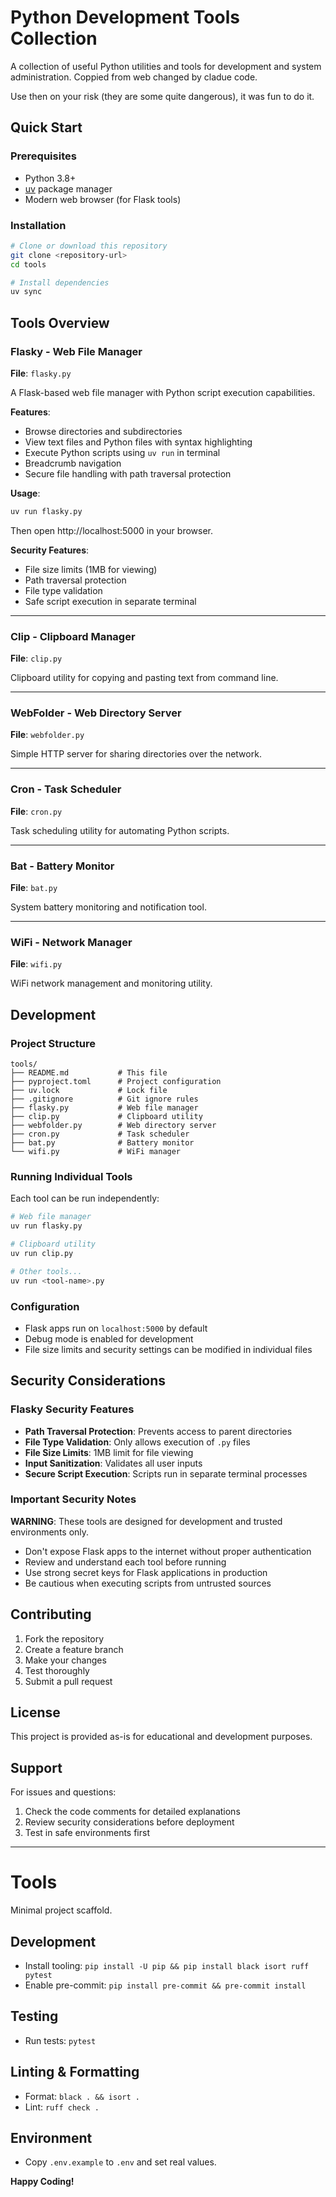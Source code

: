 # Python Development Tools Collection

A collection of useful Python utilities and tools for development and system administration.
Coppied from web changed by cladue code.

Use then on your risk (they are some quite dangerous), it was fun to do it.

## Quick Start

### Prerequisites
- Python 3.8+
- [uv](https://docs.astral.sh/uv/) package manager
- Modern web browser (for Flask tools)

### Installation
```bash
# Clone or download this repository
git clone <repository-url>
cd tools

# Install dependencies
uv sync
```

## Tools Overview

### Flasky - Web File Manager
**File**: `flasky.py`

A Flask-based web file manager with Python script execution capabilities.

**Features**:
- Browse directories and subdirectories
- View text files and Python files with syntax highlighting
- Execute Python scripts using `uv run` in terminal
- Breadcrumb navigation
- Secure file handling with path traversal protection

**Usage**:
```bash
uv run flasky.py
```
Then open http://localhost:5000 in your browser.

**Security Features**:
- File size limits (1MB for viewing)
- Path traversal protection
- File type validation
- Safe script execution in separate terminal

---

### Clip - Clipboard Manager
**File**: `clip.py`

Clipboard utility for copying and pasting text from command line.

---

### WebFolder - Web Directory Server
**File**: `webfolder.py`

Simple HTTP server for sharing directories over the network.

---

### Cron - Task Scheduler
**File**: `cron.py`

Task scheduling utility for automating Python scripts.

---

### Bat - Battery Monitor
**File**: `bat.py`

System battery monitoring and notification tool.

---

### WiFi - Network Manager
**File**: `wifi.py`

WiFi network management and monitoring utility.

## Development

### Project Structure
```
tools/
├── README.md           # This file
├── pyproject.toml      # Project configuration
├── uv.lock             # Lock file
├── .gitignore          # Git ignore rules
├── flasky.py           # Web file manager
├── clip.py             # Clipboard utility
├── webfolder.py        # Web directory server
├── cron.py             # Task scheduler
├── bat.py              # Battery monitor
└── wifi.py             # WiFi manager
```

### Running Individual Tools
Each tool can be run independently:
```bash
# Web file manager
uv run flasky.py

# Clipboard utility
uv run clip.py

# Other tools...
uv run <tool-name>.py
```

### Configuration
- Flask apps run on `localhost:5000` by default
- Debug mode is enabled for development
- File size limits and security settings can be modified in individual files

## Security Considerations

### Flasky Security Features
- **Path Traversal Protection**: Prevents access to parent directories
- **File Type Validation**: Only allows execution of `.py` files
- **File Size Limits**: 1MB limit for file viewing
- **Input Sanitization**: Validates all user inputs
- **Secure Script Execution**: Scripts run in separate terminal processes

### Important Security Notes
**WARNING**: These tools are designed for development and trusted environments only.

- Don't expose Flask apps to the internet without proper authentication
- Review and understand each tool before running
- Use strong secret keys for Flask applications in production
- Be cautious when executing scripts from untrusted sources

## Contributing

1. Fork the repository
2. Create a feature branch
3. Make your changes
4. Test thoroughly
5. Submit a pull request

## License

This project is provided as-is for educational and development purposes.

## Support

For issues and questions:
1. Check the code comments for detailed explanations
2. Review security considerations before deployment
3. Test in safe environments first

---

# Tools

Minimal project scaffold.

## Development

- Install tooling: `pip install -U pip && pip install black isort ruff pytest`
- Enable pre-commit: `pip install pre-commit && pre-commit install`

## Testing

- Run tests: `pytest`

## Linting & Formatting

- Format: `black . && isort .`
- Lint: `ruff check .`

## Environment

- Copy `.env.example` to `.env` and set real values.

**Happy Coding!**
